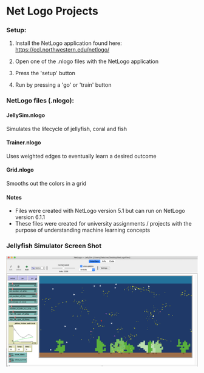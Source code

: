 # Net Logo Projects

### Setup:

1. Install the NetLogo application found here:
https://ccl.northwestern.edu/netlogo/ 

2. Open one of the .nlogo files with the NetLogo application

3. Press the 'setup' button

4. Run by pressing a 'go' or 'train' button


### NetLogo files (.nlogo):

#### JellySim.nlogo

Simulates the lifecycle of jellyfish, coral and fish

#### Trainer.nlogo

Uses weighted edges to eventually learn a desired outcome

#### Grid.nlogo

Smooths out the colors in a grid

#### Notes

- Files were created with NetLogo version 5.1 but can run on NetLogo version 6.1.1
- These files were created for university assignments / projects with the purpose of understanding machine learning concepts

### Jellyfish Simulator Screen Shot

![jelly](screenshots/jellyfish.png "jelly")
